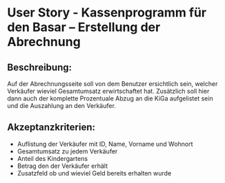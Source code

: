 # User Story - Kassenprogramm für den Basar – Erstellung der Abrechnung

## Beschreibung:

Auf der Abrechnungsseite soll von dem Benutzer ersichtlich sein, welcher Verkäufer wieviel Gesamtumsatz erwirtschaftet hat.
Zusätzlich soll hier dann auch der komplette Prozentuale Abzug an die KiGa aufgelistet sein und die Auszahlung an den Verkäufer.

## Akzeptanzkriterien:

- Auflistung der Verkäufer mit ID, Name, Vorname und Wohnort
- Gesamtumsatz zu jedem Verkäufer
- Anteil des Kindergartens
- Betrag den der Verkäufer erhält
- Zusatzfeld ob und wieviel Geld bereits erhalten wurde
